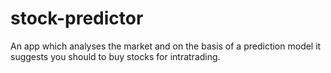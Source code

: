 # stock-predictor
An app which analyses the market and on the basis of a prediction model it suggests you should to buy stocks for intratrading.
